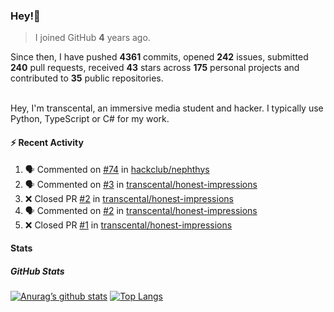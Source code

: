 ### Hey!👋
<!-- [![Banner](banner.png)](https://dillonb07.is-a.dev) -->


> I joined GitHub **4** years ago.

Since then, I have pushed **4361** commits, opened **242** issues, submitted **240** pull requests, received **43** stars across **175** personal projects and contributed to **35** public repositories.

<br>
Hey, I'm transcental, an immersive media student and hacker. I typically use Python, TypeScript or C# for my work.

<br>

#### :zap: Recent Activity

<!--START_SECTION:activity-->
1. 🗣 Commented on [#74](https://github.com/hackclub/nephthys/pull/74#issuecomment-3447901755) in [hackclub/nephthys](https://github.com/hackclub/nephthys)
2. 🗣 Commented on [#3](https://github.com/transcental/honest-impressions/pull/3#issuecomment-3446756884) in [transcental/honest-impressions](https://github.com/transcental/honest-impressions)
3. ❌ Closed PR [#2](undefined) in [transcental/honest-impressions](https://github.com/transcental/honest-impressions)
4. 🗣 Commented on [#2](https://github.com/transcental/honest-impressions/pull/2#issuecomment-3446682112) in [transcental/honest-impressions](https://github.com/transcental/honest-impressions)
5. ❌ Closed PR [#1](undefined) in [transcental/honest-impressions](https://github.com/transcental/honest-impressions)
<!--END_SECTION:activity-->

#### Stats

##### GitHub Stats
[![Anurag’s github stats](https://github-readme-stats.vercel.app/api?username=transcental&show_icons=true&theme=radical)](https://github.com/transcental)
[![Top Langs](https://github-readme-stats.vercel.app/api/top-langs/?username=transcental&layout=compact&theme=radical)](https://github.com/transcental)
